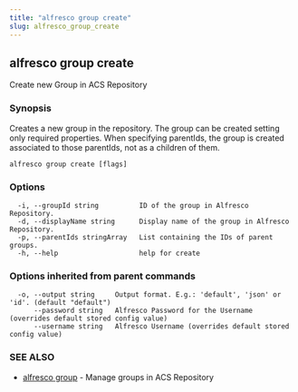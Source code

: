 ```yaml
---
title: "alfresco group create"
slug: alfresco_group_create
---
```

## alfresco group create

Create new Group in ACS Repository

### Synopsis

Creates a new group in the repository.
The group can be created setting only required properties.
When specifying parentIds, the group is created associated to those parentIds, not as a children of them.

```
alfresco group create [flags]
```

### Options

```
  -i, --groupId string          ID of the group in Alfresco Repository.
  -d, --displayName string      Display name of the group in Alfresco Repository.
  -p, --parentIds stringArray   List containing the IDs of parent groups.
  -h, --help                    help for create
```

### Options inherited from parent commands

```
  -o, --output string     Output format. E.g.: 'default', 'json' or 'id'. (default "default")
      --password string   Alfresco Password for the Username (overrides default stored config value)
      --username string   Alfresco Username (overrides default stored config value)
```

### SEE ALSO

* [alfresco group](alfresco_group.md)	 - Manage groups in ACS Repository

